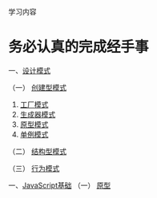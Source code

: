 学习内容
# 务必认真的完成经手事

一、[设计模式](https://github.com/jieTurbo/study/blob/main/page/%E8%AE%BE%E8%AE%A1%E6%A8%A1%E5%BC%8F.md)

（一） [创建型模式](https://github.com/jieTurbo/study/blob/main/page/%E8%AE%BE%E8%AE%A1%E6%A8%A1%E5%BC%8F.md#%E5%88%9B%E5%BB%BA%E5%9E%8B%E6%A8%A1%E5%BC%8F)
1.  [工厂模式](https://github.com/jieTurbo/study/blob/main/page/%E8%AE%BE%E8%AE%A1%E6%A8%A1%E5%BC%8F.md#%E5%B7%A5%E5%8E%82%E6%A8%A1%E5%BC%8F)
2. [生成器模式](https://github.com/jieTurbo/study/blob/main/page/%E8%AE%BE%E8%AE%A1%E6%A8%A1%E5%BC%8F.md#%E7%94%9F%E6%88%90%E5%99%A8%E6%A8%A1%E5%BC%8F)
3. [原型模式](https://github.com/jieTurbo/study/blob/main/page/%E8%AE%BE%E8%AE%A1%E6%A8%A1%E5%BC%8F.md#%E5%8E%9F%E5%9E%8B%E6%A8%A1%E5%BC%8F)
4. [单例模式](https://github.com/jieTurbo/study/blob/main/page/%E8%AE%BE%E8%AE%A1%E6%A8%A1%E5%BC%8F.md#%E5%8D%95%E4%BE%8B%E6%A8%A1%E5%BC%8F)

（二） [结构型模式](https://github.com/jieTurbo/study/blob/main/page/%E8%AE%BE%E8%AE%A1%E6%A8%A1%E5%BC%8F.md#%E7%BB%93%E6%9E%84%E5%9E%8B%E6%A8%A1%E5%BC%8F)

（三） [行为模式](https://github.com/jieTurbo/study/blob/main/page/%E8%AE%BE%E8%AE%A1%E6%A8%A1%E5%BC%8F.md#%E8%A1%8C%E4%B8%BA%E6%A8%A1%E5%BC%8F)


一、[JavaScript基础](https://github.com/jieTurbo/study/blob/main/page/js%E5%9F%BA%E7%A1%80.md)
（一） [原型](https://github.com/jieTurbo/study/blob/main/page/js%E5%9F%BA%E7%A1%80.md#%E5%8E%9F%E5%9E%8B)

